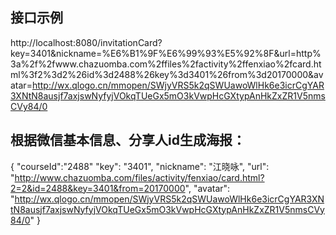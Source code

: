 ## 接口示例
http://localhost:8080/invitationCard?key=3401&nickname=%E6%B1%9F%E6%99%93%E5%92%8F&url=http%3a%2f%2fwww.chazuomba.com%2ffiles%2factivity%2ffenxiao%2fcard.html%3f2%3d2%26id%3d2488%26key%3d3401%26from%3d20170000&avatar=http://wx.qlogo.cn/mmopen/SWjyVRS5k2qSWUawoWlHk6e3icrCgYAR3XNtN8ausjf7axjswNyfyjVOkqTUeGx5mO3kVwpHcGXtypAnHkZxZR1V5nmsCVy84/0

## 根据微信基本信息、分享人id生成海报：
{
  "courseId":"2488"
  "key": "3401",
  "nickname": "江晓咏",
  "url": "http://www.chazuomba.com/files/activity/fenxiao/card.html?2=2&id=2488&key=3401&from=20170000",
  "avatar": "http://wx.qlogo.cn/mmopen/SWjyVRS5k2qSWUawoWlHk6e3icrCgYAR3XNtN8ausjf7axjswNyfyjVOkqTUeGx5mO3kVwpHcGXtypAnHkZxZR1V5nmsCVy84/0"
}